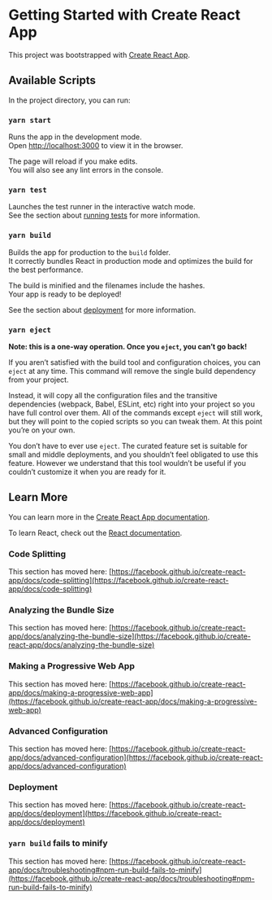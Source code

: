 # Getting Started with Create React App

This project was bootstrapped with [Create React App](https://github.com/facebook/create-react-app).

## Available Scripts

In the project directory, you can run:

### `yarn start`

Runs the app in the development mode.\
Open [http://localhost:3000](http://localhost:3000) to view it in the browser.

The page will reload if you make edits.\
You will also see any lint errors in the console.

### `yarn test`

Launches the test runner in the interactive watch mode.\
See the section about [running tests](https://facebook.github.io/create-react-app/docs/running-tests) for more information.

### `yarn build`

Builds the app for production to the `build` folder.\
It correctly bundles React in production mode and optimizes the build for the best performance.

The build is minified and the filenames include the hashes.\
Your app is ready to be deployed!

See the section about [deployment](https://facebook.github.io/create-react-app/docs/deployment) for more information.

### `yarn eject`

**Note: this is a one-way operation. Once you `eject`, you can’t go back!**

If you aren’t satisfied with the build tool and configuration choices, you can `eject` at any time. This command will remove the single build dependency from your project.

Instead, it will copy all the configuration files and the transitive dependencies (webpack, Babel, ESLint, etc) right into your project so you have full control over them. All of the commands except `eject` will still work, but they will point to the copied scripts so you can tweak them. At this point you’re on your own.

You don’t have to ever use `eject`. The curated feature set is suitable for small and middle deployments, and you shouldn’t feel obligated to use this feature. However we understand that this tool wouldn’t be useful if you couldn’t customize it when you are ready for it.

## Learn More

You can learn more in the [Create React App documentation](https://facebook.github.io/create-react-app/docs/getting-started).

To learn React, check out the [React documentation](https://reactjs.org/).

### Code Splitting

This section has moved here: [https://facebook.github.io/create-react-app/docs/code-splitting](https://facebook.github.io/create-react-app/docs/code-splitting)

### Analyzing the Bundle Size

This section has moved here: [https://facebook.github.io/create-react-app/docs/analyzing-the-bundle-size](https://facebook.github.io/create-react-app/docs/analyzing-the-bundle-size)

### Making a Progressive Web App

This section has moved here: [https://facebook.github.io/create-react-app/docs/making-a-progressive-web-app](https://facebook.github.io/create-react-app/docs/making-a-progressive-web-app)

### Advanced Configuration

This section has moved here: [https://facebook.github.io/create-react-app/docs/advanced-configuration](https://facebook.github.io/create-react-app/docs/advanced-configuration)

### Deployment

This section has moved here: [https://facebook.github.io/create-react-app/docs/deployment](https://facebook.github.io/create-react-app/docs/deployment)

### `yarn build` fails to minify

This section has moved here: [https://facebook.github.io/create-react-app/docs/troubleshooting#npm-run-build-fails-to-minify](https://facebook.github.io/create-react-app/docs/troubleshooting#npm-run-build-fails-to-minify)

<!-- User Stories

1. As a user, I want to see the webpage's title as well as all of the website's tools (Homepage link, Houses, Characters, and a Search Bar) when I go to the homepage, so that I can access any of them from the navigation bar.
2. As a user, I want to be able to search for Houses's information using either a search bar, a list, or an interactive mpa, so that when I select a house or search for one, I'm taken to the house's page with it's pertinent data.
3. As a user, I want to be able to search for Characters' information using either a search bar or a list, so that when hit enter or click on them I am provided with the character's pertinent information.

A. As a user upon entering the site, I'd like to see navigation bar at the top of the page with 'home','characters',and 'houses' buttons, the site title, and a character 'search'bar.
B. As a user on the home page, I'd like to see "a map of Westeros || an interactive map of Westeros."

1. As a user, I want to see the webpage's title as well as all of the website's tools (Homepage link, Houses, Orders, Characters, and a Search Bar) when I go to the homepage, so that I can access any of them from the navigation bar.
2. As a user, I want to be able to search for Houses's information using either a search bar, a list, or an interactive mpa, so that when I select a house or search for one, I'm taken to the house's page with it's pertinent data.
3. As a user, I want to be able to search for Characters' information using either a search bar or a list, so that when hit enter or click on them I am provided with the character's pertinent information.
4. As a user, I want to be able to access information for each of the Orders in GoT, so that when I click on the Orders tab of the nav bar, I'm presented with a grid of cards of the various orders which can be opened for more information.
  -->

